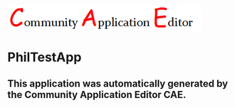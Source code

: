 ![CAE](https://github.com/CAE-Community-Application-Editor/CAE-Deployment-Temp/blob/master/img/logo.png)  

PhilTestApp
===================


This application was automatically generated by the Community Application Editor CAE.  
---------------
